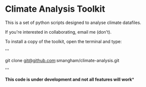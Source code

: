 # Climate Analysis Toolkit

This is a set of python scripts designed to analyse climate datafiles.

If you're interested in collaborating, email me (don't).

To install a copy of the toolkit, open the terminal and type:

'''

git clone git@github.com:smangham/climate-analysis.git

'''

**This code is under development and not all features will work***

